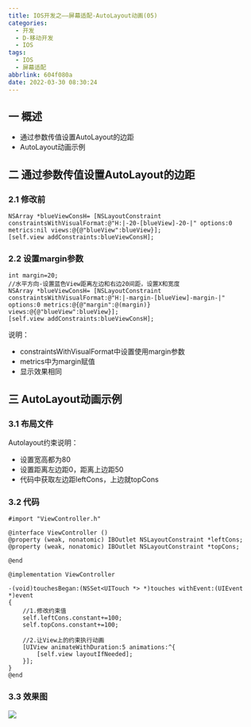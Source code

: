 ```yaml
---
title: IOS开发之——屏幕适配-AutoLayout动画(05)
categories:
  - 开发
  - D-移动开发
  - IOS
tags:
  - IOS
  - 屏幕适配
abbrlink: 604f080a
date: 2022-03-30 08:30:24
---
```

## 一 概述

* 通过参数传值设置AutoLayout的边距
* AutoLayout动画示例

<!--more-->

## 二 通过参数传值设置AutoLayout的边距

### 2.1 修改前

```
NSArray *blueViewConsH= [NSLayoutConstraint constraintsWithVisualFormat:@"H:|-20-[blueView]-20-|" options:0 metrics:nil views:@{@"blueView":blueView}];
[self.view addConstraints:blueViewConsH];
```

### 2.2 设置margin参数

```
int margin=20;
//水平方向-设置蓝色View距离左边和右边20间距，设置X和宽度
NSArray *blueViewConsH= [NSLayoutConstraint constraintsWithVisualFormat:@"H:|-margin-[blueView]-margin-|" options:0 metrics:@{@"margin":@(margin)} views:@{@"blueView":blueView}];
[self.view addConstraints:blueViewConsH];
```

说明：

* constraintsWithVisualFormat中设置使用margin参数
* metrics中为margin赋值
* 显示效果相同

## 三 AutoLayout动画示例

### 3.1 布局文件

Autolayout约束说明：

* 设置宽高都为80
* 设置距离左边距0，距离上边距50
* 代码中获取左边距leftCons，上边就topCons

### 3.2 代码

```
#import "ViewController.h"

@interface ViewController ()
@property (weak, nonatomic) IBOutlet NSLayoutConstraint *leftCons;
@property (weak, nonatomic) IBOutlet NSLayoutConstraint *topCons;

@end

@implementation ViewController

-(void)touchesBegan:(NSSet<UITouch *> *)touches withEvent:(UIEvent *)event
{
    //1.修改约束值
    self.leftCons.constant+=100;
    self.topCons.constant+=100;
    
    //2.让View上的约束执行动画
    [UIView animateWithDuration:5 animations:^{
        [self.view layoutIfNeeded];
    }];
}
@end
```

### 3.3 效果图
![][1]



[1]:https://cdn.jsdelivr.net/gh/PGzxc/CDN/blog-ios/ios-screen-adapter-05-autolayout-view.gif